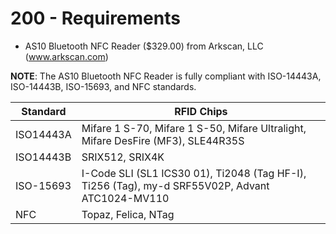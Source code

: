 # 200 - Requirements

- AS10 Bluetooth NFC Reader ($329.00) from Arkscan, LLC (www.arkscan.com)

**NOTE**: The AS10 Bluetooth NFC Reader is fully compliant with ISO-14443A, ISO-14443B, ISO-15693, and NFC standards. 

|Standard|RFID Chips|
|--|--|
|ISO14443A|Mifare 1 S-70, Mifare 1 S-50, Mifare Ultralight, Mifare DesFire (MF3), SLE44R35S|
|ISO14443B|SRIX512, SRIX4K|
|ISO-15693|I-Code SLI (SL1 ICS30 01), Ti2048 (Tag HF-I), Ti256 (Tag), my-d SRF55V02P, Advant ATC1024-MV110|
|NFC|Topaz, Felica, NTag|
